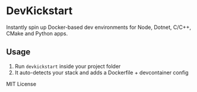 # DevKickstart

Instantly spin up Docker-based dev environments for Node, Dotnet, C/C++, CMake and Python apps.

## Usage
1. Run `devkickstart` inside your project folder
2. It auto-detects your stack and adds a Dockerfile + devcontainer config

MIT License
